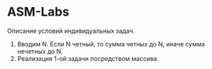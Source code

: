 # ASM-Labs
Описание условий индивидуальных задач.

1. Вводим N. Если N четный, то сумма четных до N, иначе сумма нечетных до N.
2. Реализация 1-ой задачи посредством массива.
